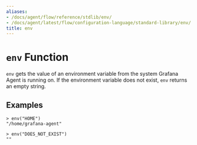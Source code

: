 ```yaml
---
aliases:
- /docs/agent/flow/reference/stdlib/env/
- /docs/agent/latest/flow/configuration-language/standard-library/env/
title: env
---
```


# `env` Function

`env` gets the value of an environment variable from the system Grafana Agent
is running on. If the environment variable does not exist, `env` returns an
empty string.

## Examples

```
> env("HOME")
"/home/grafana-agent"

> env("DOES_NOT_EXIST")
""
```

